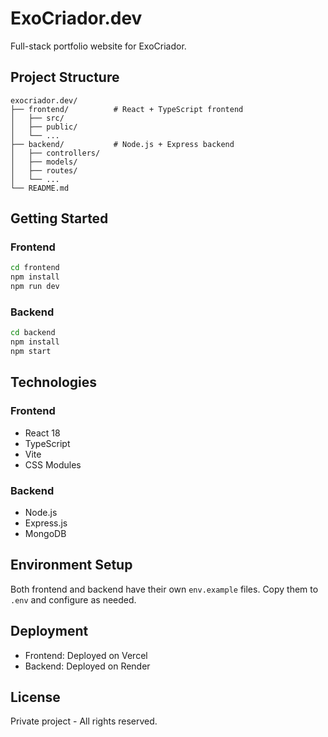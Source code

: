 # ExoCriador.dev

Full-stack portfolio website for ExoCriador.

## Project Structure

```
exocriador.dev/
├── frontend/          # React + TypeScript frontend
│   ├── src/
│   ├── public/
│   └── ...
├── backend/           # Node.js + Express backend
│   ├── controllers/
│   ├── models/
│   ├── routes/
│   └── ...
└── README.md
```

## Getting Started

### Frontend
```bash
cd frontend
npm install
npm run dev
```

### Backend
```bash
cd backend
npm install
npm start
```

## Technologies

### Frontend
- React 18
- TypeScript
- Vite
- CSS Modules

### Backend
- Node.js
- Express.js
- MongoDB

## Environment Setup

Both frontend and backend have their own `env.example` files. Copy them to `.env` and configure as needed.

## Deployment

- Frontend: Deployed on Vercel
- Backend: Deployed on Render

## License

Private project - All rights reserved.
